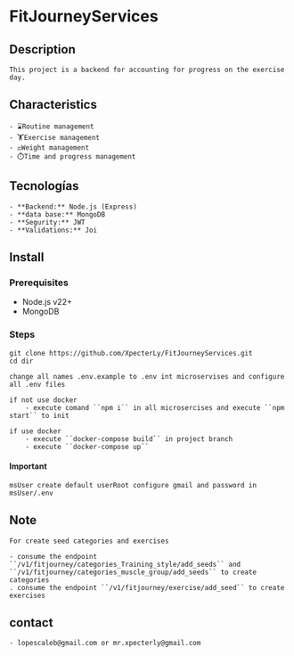 # FitJourneyServices
## Description
    This project is a backend for accounting for progress on the exercise day.

## Characteristics
    - ⌛Routine management
    - 🏋️Exercise management
    - ⚖️Weight management
    - ⏱️Time and progress management
    
## Tecnologías  
    - **Backend:** Node.js (Express)  
    - **data base:** MongoDB  
    - **Segurity:** JWT
    - **Validations:** Joi

## Install
### Prerequisites  
- Node.js v22+  
- MongoDB

### Steps 
    git clone https://github.com/XpecterLy/FitJourneyServices.git
    cd dir

    change all names .env.example to .env int microservises and configure all .env files

    if not use docker
        - execute comand ``npm i`` in all microsercises and execute ``npm start`` to init

    if use docker 
        - execute ``docker-compose build`` in project branch 
        - execute ``docker-compose up``

#### Important
    msUser create default userRoot configure gmail and password in msUser/.env

## Note
    For create seed categories and exercises

    - consume the endpoint ``/v1/fitjourney/categories_Training_style/add_seeds`` and ``/v1/fitjourney/categories_muscle_group/add_seeds`` to create categories
    . consume the endpoint ``/v1/fitjourney/exercise/add_seed`` to create exercises

## contact
    - lopescaleb@gmail.com or mr.xpecterly@gmail.com
